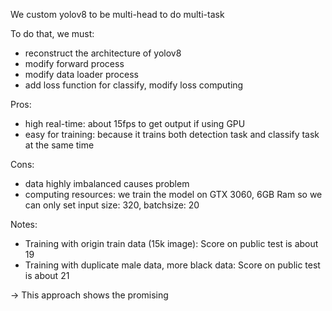 We custom yolov8 to be multi-head to do multi-task

To do that, we must:
- reconstruct the architecture of yolov8
- modify forward process
- modify data loader process
- add loss function for classify, modify loss computing

Pros:
- high real-time: about 15fps to get output if using GPU
- easy for training: because it trains both detection task and classify task at the same time

Cons:
- data highly imbalanced causes problem
- computing resources: we train the model on GTX 3060, 6GB Ram so we can only set input size: 320, batchsize: 20

Notes:
- Training with origin train data (15k image): Score on public test is about 19
- Training with duplicate male data, more black data: Score on public test is about 21

-> This approach shows the promising
